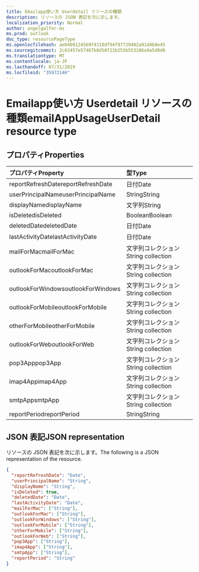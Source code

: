 ```yaml
---
title: Emailapp使い方 Userdetail リソースの種類
description: リソースの JSON 表記を次に示します。
localization_priority: Normal
author: angelgolfer-ms
ms.prod: outlook
doc_type: resourcePageType
ms.openlocfilehash: ae0409124569f4318df94f97729402a91d4b8e45
ms.sourcegitcommit: 2c62457e57467b8d50f21b255b553106a9a5d8d6
ms.translationtype: MT
ms.contentlocale: ja-JP
ms.lasthandoff: 07/31/2019
ms.locfileid: "35972146"
---
```

# <a name="emailappusageuserdetail-resource-type"></a><span data-ttu-id="49221-103">Emailapp使い方 Userdetail リソースの種類</span><span class="sxs-lookup"><span data-stu-id="49221-103">emailAppUsageUserDetail resource type</span></span>

## <a name="properties"></a><span data-ttu-id="49221-104">プロパティ</span><span class="sxs-lookup"><span data-stu-id="49221-104">Properties</span></span>

| <span data-ttu-id="49221-105">プロパティ</span><span class="sxs-lookup"><span data-stu-id="49221-105">Property</span></span>          | <span data-ttu-id="49221-106">型</span><span class="sxs-lookup"><span data-stu-id="49221-106">Type</span></span>              |
| :---------------- | :---------------- |
| <span data-ttu-id="49221-107">reportRefreshDate</span><span class="sxs-lookup"><span data-stu-id="49221-107">reportRefreshDate</span></span> | <span data-ttu-id="49221-108">日付</span><span class="sxs-lookup"><span data-stu-id="49221-108">Date</span></span>              |
| <span data-ttu-id="49221-109">userPrincipalName</span><span class="sxs-lookup"><span data-stu-id="49221-109">userPrincipalName</span></span> | <span data-ttu-id="49221-110">String</span><span class="sxs-lookup"><span data-stu-id="49221-110">String</span></span>            |
| <span data-ttu-id="49221-111">displayName</span><span class="sxs-lookup"><span data-stu-id="49221-111">displayName</span></span>       | <span data-ttu-id="49221-112">文字列</span><span class="sxs-lookup"><span data-stu-id="49221-112">String</span></span>            |
| <span data-ttu-id="49221-113">isDeleted</span><span class="sxs-lookup"><span data-stu-id="49221-113">isDeleted</span></span>         | <span data-ttu-id="49221-114">Boolean</span><span class="sxs-lookup"><span data-stu-id="49221-114">Boolean</span></span>           |
| <span data-ttu-id="49221-115">deletedDate</span><span class="sxs-lookup"><span data-stu-id="49221-115">deletedDate</span></span>       | <span data-ttu-id="49221-116">日付</span><span class="sxs-lookup"><span data-stu-id="49221-116">Date</span></span>              |
| <span data-ttu-id="49221-117">lastActivityDate</span><span class="sxs-lookup"><span data-stu-id="49221-117">lastActivityDate</span></span>  | <span data-ttu-id="49221-118">日付</span><span class="sxs-lookup"><span data-stu-id="49221-118">Date</span></span>              |
| <span data-ttu-id="49221-119">mailForMac</span><span class="sxs-lookup"><span data-stu-id="49221-119">mailForMac</span></span>        | <span data-ttu-id="49221-120">文字列コレクション</span><span class="sxs-lookup"><span data-stu-id="49221-120">String collection</span></span> |
| <span data-ttu-id="49221-121">outlookForMac</span><span class="sxs-lookup"><span data-stu-id="49221-121">outlookForMac</span></span>     | <span data-ttu-id="49221-122">文字列コレクション</span><span class="sxs-lookup"><span data-stu-id="49221-122">String collection</span></span> |
| <span data-ttu-id="49221-123">outlookForWindows</span><span class="sxs-lookup"><span data-stu-id="49221-123">outlookForWindows</span></span> | <span data-ttu-id="49221-124">文字列コレクション</span><span class="sxs-lookup"><span data-stu-id="49221-124">String collection</span></span> |
| <span data-ttu-id="49221-125">outlookForMobile</span><span class="sxs-lookup"><span data-stu-id="49221-125">outlookForMobile</span></span>  | <span data-ttu-id="49221-126">文字列コレクション</span><span class="sxs-lookup"><span data-stu-id="49221-126">String collection</span></span> |
| <span data-ttu-id="49221-127">otherForMobile</span><span class="sxs-lookup"><span data-stu-id="49221-127">otherForMobile</span></span>    | <span data-ttu-id="49221-128">文字列コレクション</span><span class="sxs-lookup"><span data-stu-id="49221-128">String collection</span></span> |
| <span data-ttu-id="49221-129">outlookForWeb</span><span class="sxs-lookup"><span data-stu-id="49221-129">outlookForWeb</span></span>     | <span data-ttu-id="49221-130">文字列コレクション</span><span class="sxs-lookup"><span data-stu-id="49221-130">String collection</span></span> |
| <span data-ttu-id="49221-131">pop3App</span><span class="sxs-lookup"><span data-stu-id="49221-131">pop3App</span></span>           | <span data-ttu-id="49221-132">文字列コレクション</span><span class="sxs-lookup"><span data-stu-id="49221-132">String collection</span></span> |
| <span data-ttu-id="49221-133">imap4App</span><span class="sxs-lookup"><span data-stu-id="49221-133">imap4App</span></span>          | <span data-ttu-id="49221-134">文字列コレクション</span><span class="sxs-lookup"><span data-stu-id="49221-134">String collection</span></span> |
| <span data-ttu-id="49221-135">smtpApp</span><span class="sxs-lookup"><span data-stu-id="49221-135">smtpApp</span></span>           | <span data-ttu-id="49221-136">文字列コレクション</span><span class="sxs-lookup"><span data-stu-id="49221-136">String collection</span></span> |
| <span data-ttu-id="49221-137">reportPeriod</span><span class="sxs-lookup"><span data-stu-id="49221-137">reportPeriod</span></span>      | <span data-ttu-id="49221-138">String</span><span class="sxs-lookup"><span data-stu-id="49221-138">String</span></span>            |

## <a name="json-representation"></a><span data-ttu-id="49221-139">JSON 表記</span><span class="sxs-lookup"><span data-stu-id="49221-139">JSON representation</span></span>

<span data-ttu-id="49221-140">リソースの JSON 表記を次に示します。</span><span class="sxs-lookup"><span data-stu-id="49221-140">The following is a JSON representation of the resource.</span></span>

<!-- {
  "blockType": "resource",
  "@odata.type": "microsoft.graph.emailAppUsageUserDetail"
} -->

```json
{
  "reportRefreshDate": "Date", 
  "userPrincipalName": "String", 
  "displayName": "String", 
  "isDeleted": true, 
  "deletedDate": "Date", 
  "lastActivityDate": "Date", 
  "mailForMac": ["String"], 
  "outlookForMac": ["String"], 
  "outlookForWindows": ["String"], 
  "outlookForMobile": ["String"], 
  "otherForMobile": ["String"], 
  "outlookForWeb": ["String"], 
  "pop3App": ["String"], 
  "imap4App": ["String"], 
  "smtpApp": ["String"], 
  "reportPeriod": "String"
}
```
